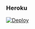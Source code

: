 ### Heroku
[![Deploy](https://www.herokucdn.com/deploy/button.svg)](https://heroku.com/deploy?template=https://github.com/hrisbel/ultra_bot)
